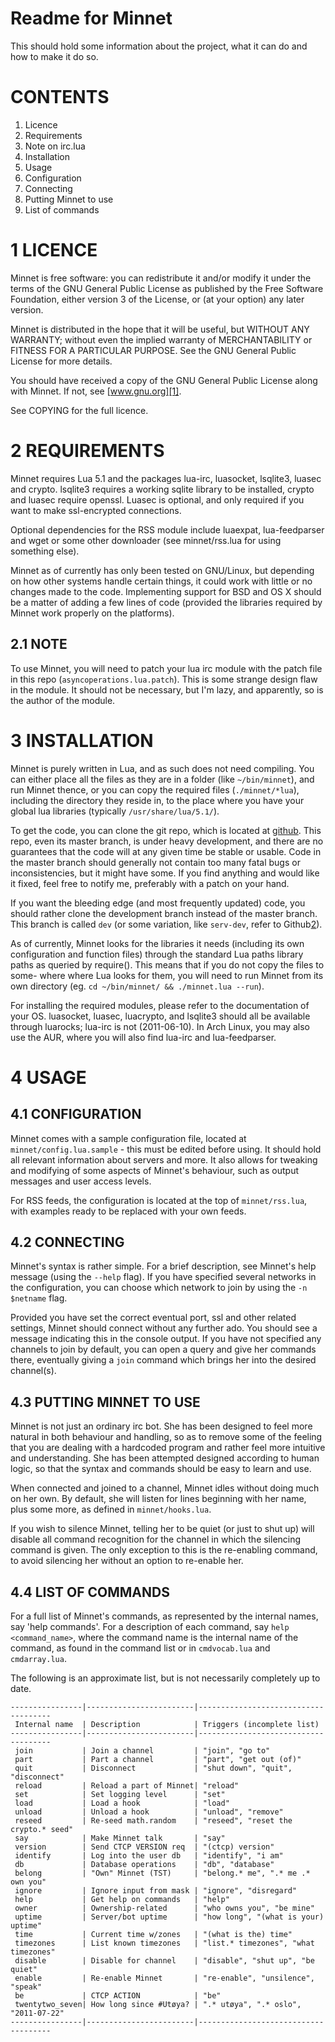 # Readme for Minnet

This should hold some information about the project, what it can do and how to 
make it do so.


# CONTENTS

1. Licence
2. Requirements
  1. Note on irc.lua
3. Installation
4. Usage
  1. Configuration
  2. Connecting
  3. Putting Minnet to use
  4. List of commands


# 1 LICENCE

Minnet is free software: you can redistribute it and/or modify
it under the terms of the GNU General Public License as published by
the Free Software Foundation, either version 3 of the License, or
(at your option) any later version.

Minnet is distributed in the hope that it will be useful,
but WITHOUT ANY WARRANTY; without even the implied warranty of
MERCHANTABILITY or FITNESS FOR A PARTICULAR PURPOSE.  See the
GNU General Public License for more details.

You should have received a copy of the GNU General Public License
along with Minnet. If not, see [www.gnu.org][1].

See COPYING for the full licence.

  [1]: http://www.gnu.org/licenses/


# 2 REQUIREMENTS

Minnet requires Lua 5.1 and the packages lua-irc, luasocket, lsqlite3, luasec 
and crypto. lsqlite3 requires a working sqlite library to be installed, crypto 
and luasec require openssl. Luasec is optional, and only required if you want 
to make ssl-encrypted connections. 

Optional dependencies for the RSS module include luaexpat, lua-feedparser and 
wget or some other downloader (see minnet/rss.lua for using something else). 

Minnet as of currently has only been tested on GNU/Linux, but depending on how 
other systems handle certain things, it could work with little or no changes 
made to the code. Implementing support for BSD and OS X should be a matter of 
adding a few lines of code (provided the libraries required by Minnet work 
properly on the platforms).


## 2.1 NOTE

To use Minnet, you will need to patch your lua irc module with the patch file 
in this repo (`asyncoperations.lua.patch`). This is some strange design flaw 
in the module. It should not be necessary, but I'm lazy, and apparently, so is 
the author of the module.


# 3 INSTALLATION

Minnet is purely written in Lua, and as such does not need compiling. You can 
either place all the files as they are in a folder (like `~/bin/minnet`), and 
run Minnet thence, or you can copy the required files (`./minnet/*lua`), 
including the directory they reside in, to the place where you have your 
global lua libraries (typically `/usr/share/lua/5.1/`).

To get the code, you can clone the git repo, which is located at 
[github][2]. This repo, even its master branch, is under heavy development, 
and there are no guarantees that the code will at any given time be stable or 
usable. Code in the master branch should generally not contain too many fatal 
bugs or inconsistencies, but it might have some. If you find anything and 
would like it fixed, feel free to notify me, preferably with a patch on your 
hand.

   [2]: git://github.com/staeld/minnet.git

If you want the bleeding edge (and most frequently updated) code, you should 
rather clone the development branch instead of the master branch. This branch 
is called `dev` (or some variation, like `serv-dev`, refer to Github[2]).

As of currently, Minnet looks for the libraries it needs (including its own 
configuration and function files) through the standard Lua paths library paths 
as queried by require(). This means that if you do not copy the files to some- 
where where Lua looks for them, you will need to run Minnet from its own 
directory (eg. `cd ~/bin/minnet/ && ./minnet.lua --run`).

For installing the required modules, please refer to the documentation of your 
OS. luasocket, luasec, luacrypto, and lsqlite3 should all be available through 
luarocks; lua-irc is not (2011-06-10). In Arch Linux, you may also use the AUR, 
where you will also find lua-irc and lua-feedparser.


# 4 USAGE

## 4.1 CONFIGURATION

Minnet comes with a sample configuration file, located at 
`minnet/config.lua.sample` - this must be edited before using. It should hold 
all relevant information about servers and more. It also allows for tweaking 
and modifying of some aspects of Minnet's behaviour, such as output messages 
and user access levels.

For RSS feeds, the configuration is located at the top of `minnet/rss.lua`, 
with examples ready to be replaced with your own feeds.


## 4.2 CONNECTING

Minnet's syntax is rather simple. For a brief description, see Minnet's help 
message (using the `--help` flag). If you have specified several networks in 
the configuration, you can choose which network to join by using the 
`-n $netname` flag.

Provided you have set the correct eventual port, ssl and other related 
settings, Minnet should connect without any further ado. You should see a 
message indicating this in the console output. If you have not specified any 
channels to join by default, you can open a query and give her commands there, 
eventually giving a `join` command which brings her into the desired channel(s).


## 4.3 PUTTING MINNET TO USE

Minnet is not just an ordinary irc bot. She has been designed to feel more 
natural in both behaviour and handling, so as to remove some of the feeling 
that you are dealing with a hardcoded program and rather feel more intuitive 
and understanding. She has been attempted designed according to human logic, so 
that the syntax and commands should be easy to learn and use.

When connected and joined to a channel, Minnet idles without doing much on her 
own. By default, she will listen for lines beginning with her name, plus some 
more, as defined in `minnet/hooks.lua`.

If you wish to silence Minnet, telling her to be quiet (or just to shut up) 
will disable all command recognition for the channel in which the silencing 
command is given. The only exception to this is the re-enabling command, to 
avoid silencing her without an option to re-enable her.


## 4.4 LIST OF COMMANDS

For a full list of Minnet's commands, as represented by the internal names, 
say 'help commands'. For a description of each command, say 
`help <command_name>`, where the command name is the internal name of the 
command, as found in the command list or in `cmdvocab.lua` and `cmdarray.lua`.

The following is an approximate list, but is not necessarily completely up to
date.

```
----------------|------------------------|-------------------------------------
 Internal name  | Description            | Triggers (incomplete list)
----------------|------------------------|-------------------------------------
 join           | Join a channel         | "join", "go to"
 part           | Part a channel         | "part", "get out (of)"
 quit           | Disconnect             | "shut down", "quit", "disconnect"
 reload         | Reload a part of Minnet| "reload"
 set            | Set logging level      | "set"
 load           | Load a hook            | "load"
 unload         | Unload a hook          | "unload", "remove"
 reseed         | Re-seed math.random    | "reseed", "reset the crypto.* seed"
 say            | Make Minnet talk       | "say"
 version        | Send CTCP VERSION req  | "(ctcp) version"
 identify       | Log into the user db   | "identify", "i am"
 db             | Database operations    | "db", "database"
 belong         | "Own" Minnet (TST)     | "belong.* me", ".* me .* own you"
 ignore         | Ignore input from mask | "ignore", "disregard"
 help           | Get help on commands   | "help"
 owner          | Ownership-related      | "who owns you", "be mine"
 uptime         | Server/bot uptime      | "how long", "(what is your) uptime"
 time           | Current time w/zones   | "(what is the) time"
 timezones      | List known timezones   | "list.* timezones", "what timezones"
 disable        | Disable for channel    | "disable", "shut up", "be quiet"
 enable         | Re-enable Minnet       | "re-enable", "unsilence", "speak"
 be             | CTCP ACTION            | "be"
 twentytwo_seven| How long since #Utøya? | ".* utøya", ".* oslo", "2011-07-22"
----------------|------------------------|-------------------------------------
```
